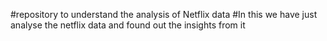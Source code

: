 #repository to understand the analysis of Netflix data
#In this we have just analyse the netflix data and found out the insights from it